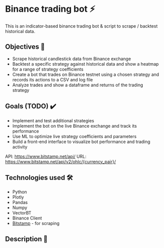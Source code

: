 # Binance trading bot ⚡️
This is an indicator-based binance trading bot & script to scrape / backtest historical data.

## Objectives 🎯

- Scrape historical candlestick data from Binance exchange
- Backtest a specific strategy against historical data and show a heatmap for a range of strategy coefficients
- Create a bot that trades on Binance testnet using a chosen strategy and records its actions to a CSV and log file
- Analyze trades and show a dataframe and returns of the trading strategy

## Goals (TODO) ✔️

- Implement and test additional strategies
- Implement the bot on the live Binance exchange and track its performance
- Use ML to optimize live strategy coefficients and parameters
- Build a front-end interface to visualize bot performance and trading activity

API: https://www.bitstamp.net/api/
URL: https://www.bitstamp.net/api/v2/ohlc/{currency_pair}/

## Technologies used 🛠

 - Python 
 - Plotly
 - Pandas
 - Numpy
 - VectorBT
 - Binance Client
 - [Bitstamp](https://www.bitstamp.net/api/) - for scraping 

## Description 🤔


